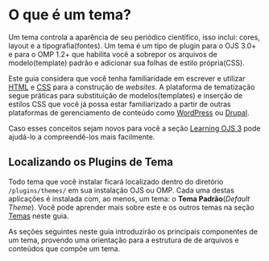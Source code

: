 # O que é um tema?

Um tema controla a aparência de seu periódico científico, isso inclui: cores, layout e a tipografia(fontes). Um tema é um tipo de plugin para o OJS 3.0+ e para o OMP 1.2+ que habilita você a sobrepor os arquivos de modelo(template) padrão e adicionar sua folhas de estilo própria(CSS).

Este guia considera que você tenha familiaridade em escrever e utilizar [HTML](https://en.wikipedia.org/wiki/HTML) e [CSS](https://en.wikipedia.org/wiki/Cascading_Style_Sheets) para a construção de _websites_. A plataforma de tematização segue práticas para substituição de modelos(templates) e inserção de estilos CSS que você já possa estar familiarizado a partir de outras plataformas de gerenciamento de conteúdo como [WordPress](https://wordpress.org/) ou [Drupal](https://www.drupal.org/). 

Caso esses conceitos sejam novos para você a seção [Learning OJS 3](https://pkp.gitbooks.io/ojs3/content/en/website_settings.html) pode ajudá-lo a compreendê-los mais facilmente.
<!--traduzir o "Learning OJS 3" quando tivermos a versão em português -->

## Localizando os Plugins de Tema

Todo tema que você instalar ficará localizado dentro do diretório `/plugins/themes/` em sua instalação OJS ou OMP. Cada uma destas aplicações é instalada com, ao menos, um tema: o **Tema Padrão**(_Default Theme_). Você pode aprender mais sobre este e os outros temas na seção [Temas](themes.md) neste guia.

As seções seguintes neste guia introduzirão os principais componentes de um tema, provendo uma orientação para a estrutura de de arquivos e conteúdos que compõe um tema.